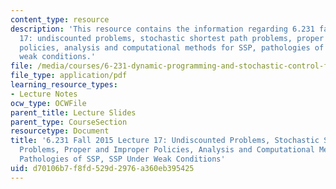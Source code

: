 ```yaml
---
content_type: resource
description: 'This resource contains the information regarding 6.231 fall 2015 lecture
  17: undiscounted problems, stochastic shortest path problems, proper and improper
  policies, analysis and computational methods for SSP, pathologies of SSP, SSP under
  weak conditions.'
file: /media/courses/6-231-dynamic-programming-and-stochastic-control-fall-2015/d70106b7f8fd529d2976a360eb395425_MIT6_231F15_Lec17.pdf
file_type: application/pdf
learning_resource_types:
- Lecture Notes
ocw_type: OCWFile
parent_title: Lecture Slides
parent_type: CourseSection
resourcetype: Document
title: '6.231 Fall 2015 Lecture 17: Undiscounted Problems, Stochastic Shortest Path
  Problems, Proper and Improper Policies, Analysis and Computational Methods for SSP,
  Pathologies of SSP, SSP Under Weak Conditions'
uid: d70106b7-f8fd-529d-2976-a360eb395425
---
```

